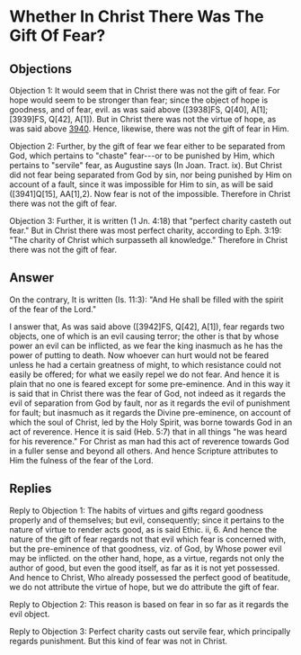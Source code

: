# Whether In Christ There Was The Gift Of Fear?

## Objections

Objection 1: It would seem that in Christ there was not the gift of fear. For hope would seem to be stronger than fear; since the object of hope is goodness, and of fear, evil. as was said above ([3938]FS, Q[40], A[1]; [3939]FS, Q[42], A[1]). But in Christ there was not the virtue of hope, as was said above [3940](A[4]). Hence, likewise, there was not the gift of fear in Him.

Objection 2: Further, by the gift of fear we fear either to be separated from God, which pertains to "chaste" fear---or to be punished by Him, which pertains to "servile" fear, as Augustine says (In Joan. Tract. ix). But Christ did not fear being separated from God by sin, nor being punished by Him on account of a fault, since it was impossible for Him to sin, as will be said ([3941]Q[15], AA[1],2). Now fear is not of the impossible. Therefore in Christ there was not the gift of fear.

Objection 3: Further, it is written (1 Jn. 4:18) that "perfect charity casteth out fear." But in Christ there was most perfect charity, according to Eph. 3:19: "The charity of Christ which surpasseth all knowledge." Therefore in Christ there was not the gift of fear.

## Answer

On the contrary, It is written (Is. 11:3): "And He shall be filled with the spirit of the fear of the Lord."

I answer that, As was said above ([3942]FS, Q[42], A[1]), fear regards two objects, one of which is an evil causing terror; the other is that by whose power an evil can be inflicted, as we fear the king inasmuch as he has the power of putting to death. Now whoever can hurt would not be feared unless he had a certain greatness of might, to which resistance could not easily be offered; for what we easily repel we do not fear. And hence it is plain that no one is feared except for some pre-eminence. And in this way it is said that in Christ there was the fear of God, not indeed as it regards the evil of separation from God by fault, nor as it regards the evil of punishment for fault; but inasmuch as it regards the Divine pre-eminence, on account of which the soul of Christ, led by the Holy Spirit, was borne towards God in an act of reverence. Hence it is said (Heb. 5:7) that in all things "he was heard for his reverence." For Christ as man had this act of reverence towards God in a fuller sense and beyond all others. And hence Scripture attributes to Him the fulness of the fear of the Lord.

## Replies

Reply to Objection 1: The habits of virtues and gifts regard goodness properly and of themselves; but evil, consequently; since it pertains to the nature of virtue to render acts good, as is said Ethic. ii, 6. And hence the nature of the gift of fear regards not that evil which fear is concerned with, but the pre-eminence of that goodness, viz. of God, by Whose power evil may be inflicted. on the other hand, hope, as a virtue, regards not only the author of good, but even the good itself, as far as it is not yet possessed. And hence to Christ, Who already possessed the perfect good of beatitude, we do not attribute the virtue of hope, but we do attribute the gift of fear.

Reply to Objection 2: This reason is based on fear in so far as it regards the evil object.

Reply to Objection 3: Perfect charity casts out servile fear, which principally regards punishment. But this kind of fear was not in Christ.